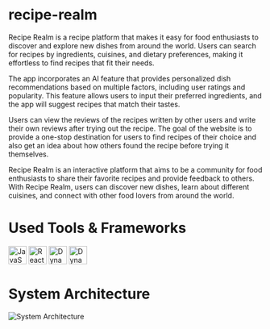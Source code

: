 # recipe-realm

Recipe Realm is a recipe platform that makes it easy for food enthusiasts to discover and explore new dishes from around the world. Users can search for recipes by ingredients, cuisines, and dietary preferences, making it effortless to find recipes that fit their needs.

The app incorporates an AI feature that provides personalized dish recommendations based on multiple factors, including user ratings and popularity. This feature allows users to input their preferred ingredients, and the app will suggest recipes that match their tastes.

Users can view the reviews of the recipes written by other users and write their own reviews after trying out the recipe. The goal of the website is to provide a one-stop destination for users to find recipes of their choice and also get an idea about how others found the recipe before trying it themselves.

Recipe Realm is an interactive platform that aims to be a community for food enthusiasts to share their favorite recipes and provide feedback to others. With Recipe Realm, users can discover new dishes, learn about different cuisines, and connect with other food lovers from around the world.

# Used Tools & Frameworks

<p align="left">
<a href="https://developer.mozilla.org/en-US/docs/Web/JavaScript" target="_blank" rel="noreferrer"><img src="https://raw.githubusercontent.com/danielcranney/readme-generator/main/public/icons/skills/javascript-colored.svg" width="36" height="36" alt="JavaScript" /></a>
<a href="https://reactnative.dev/" target="_blank" rel="noreferrer"><img src="https://raw.githubusercontent.com/danielcranney/readme-generator/main/public/icons/skills/react-colored.svg" width="36" height="36" alt="React Native" /></a>
<a href="https://expo.dev/" target="_blank" rel="noreferrer"><img src="https://cdn.simpleicons.org/expo/000020" width="36" height="36" alt="DynamoDB" /></a>
<a href="https://aws.amazon.com/dynamodb/" target="_blank" rel="noreferrer"><img src="https://cdn.simpleicons.org/amazondynamodb/4053D6" width="36" height="36" alt="DynamoDB" /></a>

</p>

# System Architecture


![System Architecture](https://i.ibb.co/GQhpYN1/Recipe-Realm-System-Design.png)


